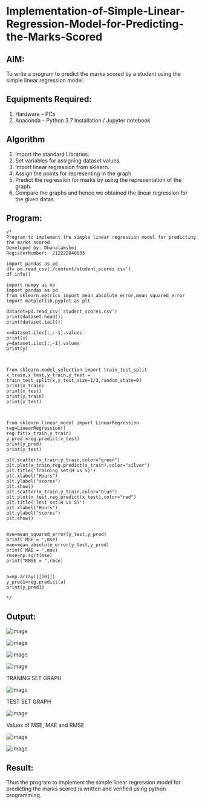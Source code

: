 # Implementation-of-Simple-Linear-Regression-Model-for-Predicting-the-Marks-Scored

## AIM:
To write a program to predict the marks scored by a student using the simple linear regression model.

## Equipments Required:
1. Hardware – PCs
2. Anaconda – Python 3.7 Installation / Jupyter notebook

## Algorithm
1. Import the standard Libraries.
2. Set variables for assigning dataset values.
3. Import linear regression from sklearn.
4. Assign the points for representing in the graph
5. Predict the regression for marks by using the representation of the graph.
6. Compare the graphs and hence we obtained the linear regression for the given datas.

## Program:
```
/*
Program to implement the simple linear regression model for predicting the marks scored.
Developed by: Dhanalakshmi
RegisterNumber:  212222040033

import pandas as pd
df= pd.read_csv('/content/student_scores.csv')
df.info()

import numpy as np
import pandas as pd
from sklearn.metrics import mean_absolute_error,mean_squared_error
import matplotlib.pyplot as plt

dataset=pd.read_csv('student_scores.csv')
print(dataset.head())
print(dataset.tail())

x=dataset.iloc[:,:-1].values
print(x)
y=dataset.iloc[:,-1].values
print(y)



from sklearn.model_selection import train_test_split
x_train,x_test,y_train,y_test = train_test_split(x,y,test_size=1/3,random_state=0)
print(x_train)
print(x_test)
print(y_train)
print(y_test)



from sklearn.linear_model import LinearRegression
reg=LinearRegression()
reg.fit(x_train,y_train)
y_pred =reg.predict(x_test)
print(y_pred)
print(y_test)

plt.scatter(x_train,y_train,color="green")
plt.plot(x_train,reg.predict(x_train),color="silver")
plt.title('Training set(H vs S)')
plt.xlabel("Hours")
plt.ylabel("scores")
plt.show()
plt.scatter(x_train,y_train,color="blue")
plt.plot(x_test,reg.predict(x_test),color="red")
plt.title('Test set(H vs S)')
plt.xlabel("Hours")
plt.ylabel("scores")
plt.show()


mse=mean_squared_error(y_test,y_pred)
print('MSE = ',mse)
mae=mean_absolute_error(y_test,y_pred)
print('MAE = ',mae)
rmse=np.sqrt(mse)
print("RMSE = ",rmse)


a=np.array([[10]])
y_pred1=reg.predict(a)
print(y_pred1)

*/
```

## Output:

![image](https://github.com/DhanalakshmiCSE/Implementation-of-Simple-Linear-Regression-Model-for-Predicting-the-Marks-Scored/assets/119477832/51b4bfcc-d437-42ee-8cec-844fbd27a00a)

![image](https://github.com/DhanalakshmiCSE/Implementation-of-Simple-Linear-Regression-Model-for-Predicting-the-Marks-Scored/assets/119477832/dae34db1-36e8-4b02-a09b-a26992db73ea)

![image](https://github.com/DhanalakshmiCSE/Implementation-of-Simple-Linear-Regression-Model-for-Predicting-the-Marks-Scored/assets/119477832/ad576082-0aec-4a2d-92ef-909f44549315)

![image](https://github.com/DhanalakshmiCSE/Implementation-of-Simple-Linear-Regression-Model-for-Predicting-the-Marks-Scored/assets/119477832/7a3d444b-3400-446a-9182-b4594afa2679)

TRANING SET GRAPH

![image](https://github.com/DhanalakshmiCSE/Implementation-of-Simple-Linear-Regression-Model-for-Predicting-the-Marks-Scored/assets/119477832/6522149c-1337-464f-81c9-9cf72f338e5f)

TEST SET GRAPH

![image](https://github.com/DhanalakshmiCSE/Implementation-of-Simple-Linear-Regression-Model-for-Predicting-the-Marks-Scored/assets/119477832/57ab15d8-15c3-4e89-a0a8-4d2114573a76)

Values of MSE, MAE and RMSE

![image](https://github.com/DhanalakshmiCSE/Implementation-of-Simple-Linear-Regression-Model-for-Predicting-the-Marks-Scored/assets/119477832/6e2dd2dc-a79d-4f33-985b-538d33868a38)

![image](https://github.com/DhanalakshmiCSE/Implementation-of-Simple-Linear-Regression-Model-for-Predicting-the-Marks-Scored/assets/119477832/523f033a-92ae-4cc0-afee-1d5dd26569be)

## Result:
Thus the program to implement the simple linear regression model for predicting the marks scored is written and verified using python programming.
